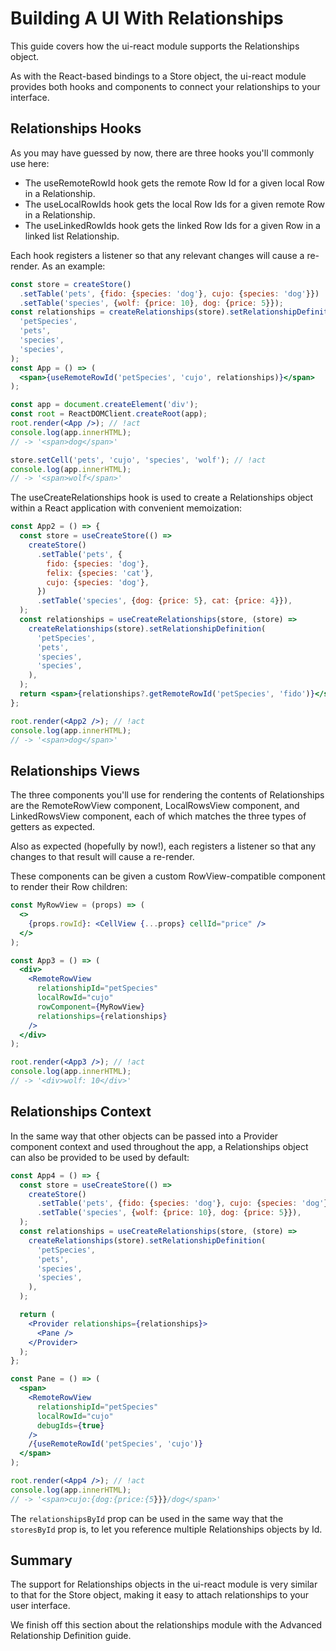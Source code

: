 # Building A UI With Relationships

This guide covers how the ui-react module supports the Relationships object.

As with the React-based bindings to a Store object, the ui-react module provides
both hooks and components to connect your relationships to your interface.

## Relationships Hooks

As you may have guessed by now, there are three hooks you'll commonly use here:

- The useRemoteRowId hook gets the remote Row Id for a given local Row in a
  Relationship.
- The useLocalRowIds hook gets the local Row Ids for a given remote Row in a
  Relationship.
- The useLinkedRowIds hook gets the linked Row Ids for a given Row in a linked
  list Relationship.

Each hook registers a listener so that any relevant changes will cause a
re-render. As an example:

```jsx
const store = createStore()
  .setTable('pets', {fido: {species: 'dog'}, cujo: {species: 'dog'}})
  .setTable('species', {wolf: {price: 10}, dog: {price: 5}});
const relationships = createRelationships(store).setRelationshipDefinition(
  'petSpecies',
  'pets',
  'species',
  'species',
);
const App = () => (
  <span>{useRemoteRowId('petSpecies', 'cujo', relationships)}</span>
);

const app = document.createElement('div');
const root = ReactDOMClient.createRoot(app);
root.render(<App />); // !act
console.log(app.innerHTML);
// -> '<span>dog</span>'

store.setCell('pets', 'cujo', 'species', 'wolf'); // !act
console.log(app.innerHTML);
// -> '<span>wolf</span>'
```

The useCreateRelationships hook is used to create a Relationships object within
a React application with convenient memoization:

```jsx
const App2 = () => {
  const store = useCreateStore(() =>
    createStore()
      .setTable('pets', {
        fido: {species: 'dog'},
        felix: {species: 'cat'},
        cujo: {species: 'dog'},
      })
      .setTable('species', {dog: {price: 5}, cat: {price: 4}}),
  );
  const relationships = useCreateRelationships(store, (store) =>
    createRelationships(store).setRelationshipDefinition(
      'petSpecies',
      'pets',
      'species',
      'species',
    ),
  );
  return <span>{relationships?.getRemoteRowId('petSpecies', 'fido')}</span>;
};

root.render(<App2 />); // !act
console.log(app.innerHTML);
// -> '<span>dog</span>'
```

## Relationships Views

The three components you'll use for rendering the contents of Relationships are
the RemoteRowView component, LocalRowsView component, and LinkedRowsView
component, each of which matches the three types of getters as expected.

Also as expected (hopefully by now!), each registers a listener so that any
changes to that result will cause a re-render.

These components can be given a custom RowView-compatible component to render
their Row children:

```jsx
const MyRowView = (props) => (
  <>
    {props.rowId}: <CellView {...props} cellId="price" />
  </>
);

const App3 = () => (
  <div>
    <RemoteRowView
      relationshipId="petSpecies"
      localRowId="cujo"
      rowComponent={MyRowView}
      relationships={relationships}
    />
  </div>
);

root.render(<App3 />); // !act
console.log(app.innerHTML);
// -> '<div>wolf: 10</div>'
```

## Relationships Context

In the same way that other objects can be passed into a Provider component
context and used throughout the app, a Relationships object can also be provided
to be used by default:

```jsx
const App4 = () => {
  const store = useCreateStore(() =>
    createStore()
      .setTable('pets', {fido: {species: 'dog'}, cujo: {species: 'dog'}})
      .setTable('species', {wolf: {price: 10}, dog: {price: 5}}),
  );
  const relationships = useCreateRelationships(store, (store) =>
    createRelationships(store).setRelationshipDefinition(
      'petSpecies',
      'pets',
      'species',
      'species',
    ),
  );

  return (
    <Provider relationships={relationships}>
      <Pane />
    </Provider>
  );
};

const Pane = () => (
  <span>
    <RemoteRowView
      relationshipId="petSpecies"
      localRowId="cujo"
      debugIds={true}
    />
    /{useRemoteRowId('petSpecies', 'cujo')}
  </span>
);

root.render(<App4 />); // !act
console.log(app.innerHTML);
// -> '<span>cujo:{dog:{price:{5}}}/dog</span>'
```

The `relationshipsById` prop can be used in the same way that the `storesById`
prop is, to let you reference multiple Relationships objects by Id.

## Summary

The support for Relationships objects in the ui-react module is very similar to
that for the Store object, making it easy to attach relationships to your user
interface.

We finish off this section about the relationships module with the Advanced
Relationship Definition guide.
